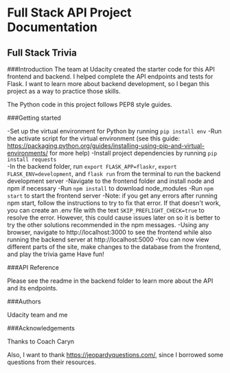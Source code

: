 # Full Stack API Project Documentation

## Full Stack Trivia

###Introduction
The team at Udacity created the starter code for this API frontend and
backend. I helped complete the API endpoints and tests for Flask. I want to
learn more about backend development, so I began this project as a way to
practice those skills.

The Python code in this project follows PEP8 style guides.

###Getting started

  -Set up the virtual environment for Python by running `pip install env`
  -Run the activate script for the virtual environment (see this guide:
    https://packaging.python.org/guides/installing-using-pip-and-virtual-environments/ for more help)
  -Install project dependencies by running `pip install requests`  
  -In the backend folder, run `export FLASK_APP=flaskr`,
    `export FLASK_ENV=development`, and `flask run` from the terminal to run the backend development server
  -Navigate to the frontend folder and install node and npm if necessary
  -Run `npm install` to download node_modules
  -Run `npm start` to start the frontend server
  -Note: if you get any errors after running npm start, follow the instructions
    to try to fix that error. If that doesn't work, you can create an .env file
    with the text `SKIP_PREFLIGHT_CHECK=true` to resolve the error. However,
    this could cause issues later on so it is better to try the other solutions
    recommended in the npm messages.
  -Using any browser, navigate to http://localhost:3000 to see the frontend
    while also running the backend server at http://localhost:5000
  -You can now view different parts of the site, make changes to the
    database from the frontend, and play the trivia game
    Have fun!

###API Reference

Please see the readme in the backend folder to learn more about the API and its
endpoints.

###Authors

Udacity team and me

###Acknowledgements

Thanks to Coach Caryn

Also, I want to thank https://jeopardyquestions.com/, since I borrowed some
questions from their resources.
